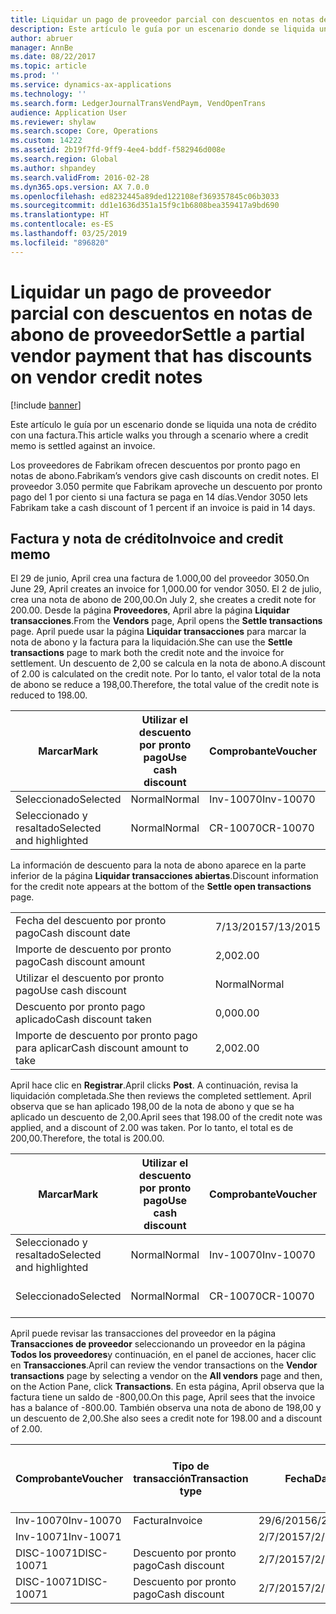```yaml
---
title: Liquidar un pago de proveedor parcial con descuentos en notas de abono de proveedor
description: Este artículo le guía por un escenario donde se liquida una nota de crédito con una factura.
author: abruer
manager: AnnBe
ms.date: 08/22/2017
ms.topic: article
ms.prod: ''
ms.service: dynamics-ax-applications
ms.technology: ''
ms.search.form: LedgerJournalTransVendPaym, VendOpenTrans
audience: Application User
ms.reviewer: shylaw
ms.search.scope: Core, Operations
ms.custom: 14222
ms.assetid: 2b19f7fd-9ff9-4ee4-bddf-f582946d008e
ms.search.region: Global
ms.author: shpandey
ms.search.validFrom: 2016-02-28
ms.dyn365.ops.version: AX 7.0.0
ms.openlocfilehash: ed8232445a89ded122108ef369357845c06b3033
ms.sourcegitcommit: dd1e1636d351a15f9c1b6808bea359417a9bd690
ms.translationtype: HT
ms.contentlocale: es-ES
ms.lasthandoff: 03/25/2019
ms.locfileid: "896820"
---
```

# <a name="settle-a-partial-vendor-payment-that-has-discounts-on-vendor-credit-notes"></a><span data-ttu-id="d0af2-103">Liquidar un pago de proveedor parcial con descuentos en notas de abono de proveedor</span><span class="sxs-lookup"><span data-stu-id="d0af2-103">Settle a partial vendor payment that has discounts on vendor credit notes</span></span>

[!include [banner](../includes/banner.md)]

<span data-ttu-id="d0af2-104">Este artículo le guía por un escenario donde se liquida una nota de crédito con una factura.</span><span class="sxs-lookup"><span data-stu-id="d0af2-104">This article walks you through a scenario where a credit memo is settled against an invoice.</span></span>

<span data-ttu-id="d0af2-105">Los proveedores de Fabrikam ofrecen descuentos por pronto pago en notas de abono.</span><span class="sxs-lookup"><span data-stu-id="d0af2-105">Fabrikam’s vendors give cash discounts on credit notes.</span></span> <span data-ttu-id="d0af2-106">El proveedor 3.050 permite que Fabrikam aproveche un descuento por pronto pago del 1 por ciento si una factura se paga en 14 días.</span><span class="sxs-lookup"><span data-stu-id="d0af2-106">Vendor 3050 lets Fabrikam take a cash discount of 1 percent if an invoice is paid in 14 days.</span></span>

## <a name="invoice-and-credit-memo"></a><span data-ttu-id="d0af2-107">Factura y nota de crédito</span><span class="sxs-lookup"><span data-stu-id="d0af2-107">Invoice and credit memo</span></span>
<span data-ttu-id="d0af2-108">El 29 de junio, April crea una factura de 1.000,00 del proveedor 3050.</span><span class="sxs-lookup"><span data-stu-id="d0af2-108">On June 29, April creates an invoice for 1,000.00 for vendor 3050.</span></span> <span data-ttu-id="d0af2-109">El 2 de julio, crea una nota de abono de 200,00.</span><span class="sxs-lookup"><span data-stu-id="d0af2-109">On July 2, she creates a credit note for 200.00.</span></span> <span data-ttu-id="d0af2-110">Desde la página **Proveedores**, April abre la página **Liquidar transacciones**.</span><span class="sxs-lookup"><span data-stu-id="d0af2-110">From the **Vendors** page, April opens the **Settle transactions** page.</span></span> <span data-ttu-id="d0af2-111">April puede usar la página **Liquidar transacciones** para marcar la nota de abono y la factura para la liquidación.</span><span class="sxs-lookup"><span data-stu-id="d0af2-111">She can use the **Settle transactions** page to mark both the credit note and the invoice for settlement.</span></span> <span data-ttu-id="d0af2-112">Un descuento de 2,00 se calcula en la nota de abono.</span><span class="sxs-lookup"><span data-stu-id="d0af2-112">A discount of 2.00 is calculated on the credit note.</span></span> <span data-ttu-id="d0af2-113">Por lo tanto, el valor total de la nota de abono se reduce a 198,00.</span><span class="sxs-lookup"><span data-stu-id="d0af2-113">Therefore, the total value of the credit note is reduced to 198.00.</span></span>

| <span data-ttu-id="d0af2-114">Marcar</span><span class="sxs-lookup"><span data-stu-id="d0af2-114">Mark</span></span>                     | <span data-ttu-id="d0af2-115">Utilizar el descuento por pronto pago</span><span class="sxs-lookup"><span data-stu-id="d0af2-115">Use cash discount</span></span> | <span data-ttu-id="d0af2-116">Comprobante</span><span class="sxs-lookup"><span data-stu-id="d0af2-116">Voucher</span></span>   | <span data-ttu-id="d0af2-117">Cuenta</span><span class="sxs-lookup"><span data-stu-id="d0af2-117">Account</span></span> | <span data-ttu-id="d0af2-118">Fecha</span><span class="sxs-lookup"><span data-stu-id="d0af2-118">Date</span></span>      | <span data-ttu-id="d0af2-119">Fecha de vencimiento</span><span class="sxs-lookup"><span data-stu-id="d0af2-119">Due date</span></span>  | <span data-ttu-id="d0af2-120">Factura</span><span class="sxs-lookup"><span data-stu-id="d0af2-120">Invoice</span></span> | <span data-ttu-id="d0af2-121">Importe en divisa de la transacción</span><span class="sxs-lookup"><span data-stu-id="d0af2-121">Amount in transaction currency</span></span> | <span data-ttu-id="d0af2-122">Divisa</span><span class="sxs-lookup"><span data-stu-id="d0af2-122">Currency</span></span> | <span data-ttu-id="d0af2-123">Importe para liquidar</span><span class="sxs-lookup"><span data-stu-id="d0af2-123">Amount to settle</span></span> |
|--------------------------|-------------------|-----------|---------|-----------|-----------|---------|--------------------------------|----------|------------------|
| <span data-ttu-id="d0af2-124">Seleccionado</span><span class="sxs-lookup"><span data-stu-id="d0af2-124">Selected</span></span>                 | <span data-ttu-id="d0af2-125">Normal</span><span class="sxs-lookup"><span data-stu-id="d0af2-125">Normal</span></span>            | <span data-ttu-id="d0af2-126">Inv-10070</span><span class="sxs-lookup"><span data-stu-id="d0af2-126">Inv-10070</span></span> | <span data-ttu-id="d0af2-127">3050</span><span class="sxs-lookup"><span data-stu-id="d0af2-127">3050</span></span>    | <span data-ttu-id="d0af2-128">29/6/2015</span><span class="sxs-lookup"><span data-stu-id="d0af2-128">6/29/2015</span></span> | <span data-ttu-id="d0af2-129">29/7/2015</span><span class="sxs-lookup"><span data-stu-id="d0af2-129">7/29/2015</span></span> | <span data-ttu-id="d0af2-130">10070</span><span class="sxs-lookup"><span data-stu-id="d0af2-130">10070</span></span>   | <span data-ttu-id="d0af2-131">-1.000,00</span><span class="sxs-lookup"><span data-stu-id="d0af2-131">-1,000.00</span></span>                      | <span data-ttu-id="d0af2-132">USD</span><span class="sxs-lookup"><span data-stu-id="d0af2-132">USD</span></span>      | <span data-ttu-id="d0af2-133">-990,00</span><span class="sxs-lookup"><span data-stu-id="d0af2-133">-990.00</span></span>          |
| <span data-ttu-id="d0af2-134">Seleccionado y resaltado</span><span class="sxs-lookup"><span data-stu-id="d0af2-134">Selected and highlighted</span></span> | <span data-ttu-id="d0af2-135">Normal</span><span class="sxs-lookup"><span data-stu-id="d0af2-135">Normal</span></span>            | <span data-ttu-id="d0af2-136">CR-10070</span><span class="sxs-lookup"><span data-stu-id="d0af2-136">CR-10070</span></span>  | <span data-ttu-id="d0af2-137">3050</span><span class="sxs-lookup"><span data-stu-id="d0af2-137">3050</span></span>    | <span data-ttu-id="d0af2-138">2/7/2015</span><span class="sxs-lookup"><span data-stu-id="d0af2-138">7/2/2015</span></span>  | <span data-ttu-id="d0af2-139">29/7/2015</span><span class="sxs-lookup"><span data-stu-id="d0af2-139">7/29/2015</span></span> |         | <span data-ttu-id="d0af2-140">200,00</span><span class="sxs-lookup"><span data-stu-id="d0af2-140">200.00</span></span>                         | <span data-ttu-id="d0af2-141">USD</span><span class="sxs-lookup"><span data-stu-id="d0af2-141">USD</span></span>      | <span data-ttu-id="d0af2-142">198,00</span><span class="sxs-lookup"><span data-stu-id="d0af2-142">198.00</span></span>           |

<span data-ttu-id="d0af2-143">La información de descuento para la nota de abono aparece en la parte inferior de la página **Liquidar transacciones abiertas**.</span><span class="sxs-lookup"><span data-stu-id="d0af2-143">Discount information for the credit note appears at the bottom of the **Settle open transactions** page.</span></span>

|                              |           |
|------------------------------|-----------|
| <span data-ttu-id="d0af2-144">Fecha del descuento por pronto pago</span><span class="sxs-lookup"><span data-stu-id="d0af2-144">Cash discount date</span></span>           | <span data-ttu-id="d0af2-145">7/13/2015</span><span class="sxs-lookup"><span data-stu-id="d0af2-145">7/13/2015</span></span> |
| <span data-ttu-id="d0af2-146">Importe de descuento por pronto pago</span><span class="sxs-lookup"><span data-stu-id="d0af2-146">Cash discount amount</span></span>         | <span data-ttu-id="d0af2-147">2,00</span><span class="sxs-lookup"><span data-stu-id="d0af2-147">2.00</span></span>      |
| <span data-ttu-id="d0af2-148">Utilizar el descuento por pronto pago</span><span class="sxs-lookup"><span data-stu-id="d0af2-148">Use cash discount</span></span>            | <span data-ttu-id="d0af2-149">Normal</span><span class="sxs-lookup"><span data-stu-id="d0af2-149">Normal</span></span>    |
| <span data-ttu-id="d0af2-150">Descuento por pronto pago aplicado</span><span class="sxs-lookup"><span data-stu-id="d0af2-150">Cash discount taken</span></span>          | <span data-ttu-id="d0af2-151">0,00</span><span class="sxs-lookup"><span data-stu-id="d0af2-151">0.00</span></span>      |
| <span data-ttu-id="d0af2-152">Importe de descuento por pronto pago para aplicar</span><span class="sxs-lookup"><span data-stu-id="d0af2-152">Cash discount amount to take</span></span> | <span data-ttu-id="d0af2-153">2,00</span><span class="sxs-lookup"><span data-stu-id="d0af2-153">2.00</span></span>      |

<span data-ttu-id="d0af2-154">April hace clic en **Registrar**.</span><span class="sxs-lookup"><span data-stu-id="d0af2-154">April clicks **Post**.</span></span> <span data-ttu-id="d0af2-155">A continuación, revisa la liquidación completada.</span><span class="sxs-lookup"><span data-stu-id="d0af2-155">She then reviews the completed settlement.</span></span> <span data-ttu-id="d0af2-156">April observa que se han aplicado 198,00 de la nota de abono y que se ha aplicado un descuento de 2,00.</span><span class="sxs-lookup"><span data-stu-id="d0af2-156">April sees that 198.00 of the credit note was applied, and a discount of 2.00 was taken.</span></span> <span data-ttu-id="d0af2-157">Por lo tanto, el total es de 200,00.</span><span class="sxs-lookup"><span data-stu-id="d0af2-157">Therefore, the total is 200.00.</span></span>

| <span data-ttu-id="d0af2-158">Marcar</span><span class="sxs-lookup"><span data-stu-id="d0af2-158">Mark</span></span>                     | <span data-ttu-id="d0af2-159">Utilizar el descuento por pronto pago</span><span class="sxs-lookup"><span data-stu-id="d0af2-159">Use cash discount</span></span> | <span data-ttu-id="d0af2-160">Comprobante</span><span class="sxs-lookup"><span data-stu-id="d0af2-160">Voucher</span></span>   | <span data-ttu-id="d0af2-161">Cuenta</span><span class="sxs-lookup"><span data-stu-id="d0af2-161">Account</span></span> | <span data-ttu-id="d0af2-162">Fecha</span><span class="sxs-lookup"><span data-stu-id="d0af2-162">Date</span></span>      | <span data-ttu-id="d0af2-163">Fecha de vencimiento</span><span class="sxs-lookup"><span data-stu-id="d0af2-163">Due date</span></span>  | <span data-ttu-id="d0af2-164">Factura</span><span class="sxs-lookup"><span data-stu-id="d0af2-164">Invoice</span></span>  | <span data-ttu-id="d0af2-165">Importe en divisa de la transacción</span><span class="sxs-lookup"><span data-stu-id="d0af2-165">Amount in transaction currency</span></span> | <span data-ttu-id="d0af2-166">Divisa</span><span class="sxs-lookup"><span data-stu-id="d0af2-166">Currency</span></span> | <span data-ttu-id="d0af2-167">Importe para liquidar</span><span class="sxs-lookup"><span data-stu-id="d0af2-167">Amount to settle</span></span> |
|--------------------------|-------------------|-----------|---------|-----------|-----------|----------|--------------------------------|----------|------------------|
| <span data-ttu-id="d0af2-168">Seleccionado y resaltado</span><span class="sxs-lookup"><span data-stu-id="d0af2-168">Selected and highlighted</span></span> | <span data-ttu-id="d0af2-169">Normal</span><span class="sxs-lookup"><span data-stu-id="d0af2-169">Normal</span></span>            | <span data-ttu-id="d0af2-170">Inv-10070</span><span class="sxs-lookup"><span data-stu-id="d0af2-170">Inv-10070</span></span> | <span data-ttu-id="d0af2-171">3050</span><span class="sxs-lookup"><span data-stu-id="d0af2-171">3050</span></span>    | <span data-ttu-id="d0af2-172">29/6/2015</span><span class="sxs-lookup"><span data-stu-id="d0af2-172">6/29/2015</span></span> | <span data-ttu-id="d0af2-173">29/7/2015</span><span class="sxs-lookup"><span data-stu-id="d0af2-173">7/29/2015</span></span> | <span data-ttu-id="d0af2-174">10070</span><span class="sxs-lookup"><span data-stu-id="d0af2-174">10070</span></span>    | <span data-ttu-id="d0af2-175">-1.000,00</span><span class="sxs-lookup"><span data-stu-id="d0af2-175">-1,000.00</span></span>                      | <span data-ttu-id="d0af2-176">USD</span><span class="sxs-lookup"><span data-stu-id="d0af2-176">USD</span></span>      | <span data-ttu-id="d0af2-177">-200,00</span><span class="sxs-lookup"><span data-stu-id="d0af2-177">-200.00</span></span>          |
| <span data-ttu-id="d0af2-178">Seleccionado</span><span class="sxs-lookup"><span data-stu-id="d0af2-178">Selected</span></span>                 | <span data-ttu-id="d0af2-179">Normal</span><span class="sxs-lookup"><span data-stu-id="d0af2-179">Normal</span></span>            | <span data-ttu-id="d0af2-180">CR-10070</span><span class="sxs-lookup"><span data-stu-id="d0af2-180">CR-10070</span></span>  | <span data-ttu-id="d0af2-181">3050</span><span class="sxs-lookup"><span data-stu-id="d0af2-181">3050</span></span>    | <span data-ttu-id="d0af2-182">2/7/2015</span><span class="sxs-lookup"><span data-stu-id="d0af2-182">7/2/2015</span></span>  | <span data-ttu-id="d0af2-183">29/7/2015</span><span class="sxs-lookup"><span data-stu-id="d0af2-183">7/29/2015</span></span> | <span data-ttu-id="d0af2-184">CR-10070</span><span class="sxs-lookup"><span data-stu-id="d0af2-184">CR-10070</span></span> | <span data-ttu-id="d0af2-185">200,00</span><span class="sxs-lookup"><span data-stu-id="d0af2-185">200.00</span></span>                         | <span data-ttu-id="d0af2-186">USD</span><span class="sxs-lookup"><span data-stu-id="d0af2-186">USD</span></span>      | <span data-ttu-id="d0af2-187">198,00</span><span class="sxs-lookup"><span data-stu-id="d0af2-187">198.00</span></span>           |

<span data-ttu-id="d0af2-188">April puede revisar las transacciones del proveedor en la página **Transacciones de proveedor** seleccionando un proveedor en la página **Todos los proveedores**y continuación, en el panel de acciones, hacer clic en **Transacciones**.</span><span class="sxs-lookup"><span data-stu-id="d0af2-188">April can review the vendor transactions on the **Vendor transactions** page by selecting a vendor on the **All vendors** page and then, on the Action Pane, click **Transactions**.</span></span> <span data-ttu-id="d0af2-189">En esta página, April observa que la factura tiene un saldo de -800,00.</span><span class="sxs-lookup"><span data-stu-id="d0af2-189">On this page, April sees that the invoice has a balance of -800.00.</span></span> <span data-ttu-id="d0af2-190">También observa una nota de abono de 198,00 y un descuento de 2,00.</span><span class="sxs-lookup"><span data-stu-id="d0af2-190">She also sees a credit note for 198.00 and a discount of 2.00.</span></span>

| <span data-ttu-id="d0af2-191">Comprobante</span><span class="sxs-lookup"><span data-stu-id="d0af2-191">Voucher</span></span>    | <span data-ttu-id="d0af2-192">Tipo de transacción</span><span class="sxs-lookup"><span data-stu-id="d0af2-192">Transaction type</span></span> | <span data-ttu-id="d0af2-193">Fecha</span><span class="sxs-lookup"><span data-stu-id="d0af2-193">Date</span></span>      | <span data-ttu-id="d0af2-194">Factura</span><span class="sxs-lookup"><span data-stu-id="d0af2-194">Invoice</span></span> | <span data-ttu-id="d0af2-195">Importe en débito en divisa de transacción</span><span class="sxs-lookup"><span data-stu-id="d0af2-195">Amount in transaction currency debit</span></span> | <span data-ttu-id="d0af2-196">Importe en crédito en divisa de transacción</span><span class="sxs-lookup"><span data-stu-id="d0af2-196">Amount in transaction currency credit</span></span> | <span data-ttu-id="d0af2-197">Saldo</span><span class="sxs-lookup"><span data-stu-id="d0af2-197">Balance</span></span> | <span data-ttu-id="d0af2-198">Divisa</span><span class="sxs-lookup"><span data-stu-id="d0af2-198">Currency</span></span> |
|------------|------------------|-----------|---------|--------------------------------------|---------------------------------------|---------|----------|
| <span data-ttu-id="d0af2-199">Inv-10070</span><span class="sxs-lookup"><span data-stu-id="d0af2-199">Inv-10070</span></span>  | <span data-ttu-id="d0af2-200">Factura</span><span class="sxs-lookup"><span data-stu-id="d0af2-200">Invoice</span></span>          | <span data-ttu-id="d0af2-201">29/6/2015</span><span class="sxs-lookup"><span data-stu-id="d0af2-201">6/29/2015</span></span> | <span data-ttu-id="d0af2-202">10070</span><span class="sxs-lookup"><span data-stu-id="d0af2-202">10070</span></span>   |                                      | <span data-ttu-id="d0af2-203">1.000,00</span><span class="sxs-lookup"><span data-stu-id="d0af2-203">1,000.00</span></span>                              | <span data-ttu-id="d0af2-204">-800,00</span><span class="sxs-lookup"><span data-stu-id="d0af2-204">-800.00</span></span> | <span data-ttu-id="d0af2-205">USD</span><span class="sxs-lookup"><span data-stu-id="d0af2-205">USD</span></span>      |
| <span data-ttu-id="d0af2-206">Inv-10071</span><span class="sxs-lookup"><span data-stu-id="d0af2-206">Inv-10071</span></span>  |                  | <span data-ttu-id="d0af2-207">2/7/2015</span><span class="sxs-lookup"><span data-stu-id="d0af2-207">7/2/2015</span></span>  | <span data-ttu-id="d0af2-208">CR10071</span><span class="sxs-lookup"><span data-stu-id="d0af2-208">CR10071</span></span> | <span data-ttu-id="d0af2-209">200,00</span><span class="sxs-lookup"><span data-stu-id="d0af2-209">200.00</span></span>                               |                                       | <span data-ttu-id="d0af2-210">0,00</span><span class="sxs-lookup"><span data-stu-id="d0af2-210">0.00</span></span>    | <span data-ttu-id="d0af2-211">USD</span><span class="sxs-lookup"><span data-stu-id="d0af2-211">USD</span></span>      |
| <span data-ttu-id="d0af2-212">DISC-10071</span><span class="sxs-lookup"><span data-stu-id="d0af2-212">DISC-10071</span></span> |  <span data-ttu-id="d0af2-213">Descuento por pronto pago</span><span class="sxs-lookup"><span data-stu-id="d0af2-213">Cash discount</span></span>   | <span data-ttu-id="d0af2-214">2/7/2015</span><span class="sxs-lookup"><span data-stu-id="d0af2-214">7/2/2015</span></span>  |         | <span data-ttu-id="d0af2-215">2,00</span><span class="sxs-lookup"><span data-stu-id="d0af2-215">2.00</span></span>                                 |                                       | <span data-ttu-id="d0af2-216">0,00</span><span class="sxs-lookup"><span data-stu-id="d0af2-216">0.00</span></span>    | <span data-ttu-id="d0af2-217">USD</span><span class="sxs-lookup"><span data-stu-id="d0af2-217">USD</span></span>      |
| <span data-ttu-id="d0af2-218">DISC-10071</span><span class="sxs-lookup"><span data-stu-id="d0af2-218">DISC-10071</span></span> |  <span data-ttu-id="d0af2-219">Descuento por pronto pago</span><span class="sxs-lookup"><span data-stu-id="d0af2-219">Cash discount</span></span>   | <span data-ttu-id="d0af2-220">2/7/2015</span><span class="sxs-lookup"><span data-stu-id="d0af2-220">7/2/2015</span></span>  |         |                                      | <span data-ttu-id="d0af2-221">2,00</span><span class="sxs-lookup"><span data-stu-id="d0af2-221">2.00</span></span>                                  | <span data-ttu-id="d0af2-222">0,00</span><span class="sxs-lookup"><span data-stu-id="d0af2-222">0.00</span></span>    | <span data-ttu-id="d0af2-223">USD</span><span class="sxs-lookup"><span data-stu-id="d0af2-223">USD</span></span>      |





